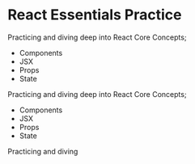 # React Essentials Practice

Practicing and diving deep into React Core Concepts; 
- Components
- JSX
- Props
- State

Practicing and diving deep into React Core Concepts; 
- Components
- JSX
- Props
- State

Practicing and diving 